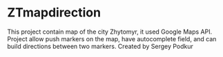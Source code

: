 # ZTmapdirection
This project contain map of the city Zhytomyr, it used Google Maps API. Project allow push markers on the map, have autocomplete field, and can build directions between two markers.
Created by Sergey Podkur
